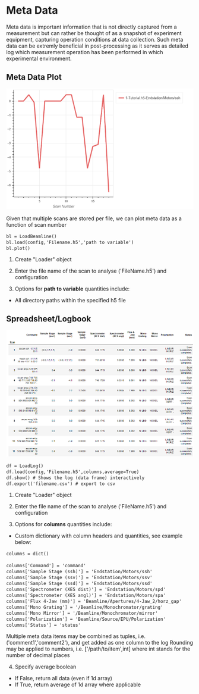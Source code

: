 # Meta Data

Meta data is important information that is not directly captured from a measurement but can rather be thought of as a snapshot of experiment equipment, capturing operation conditions at data collection. Such meta data can be extremly beneficial in post-processing as it serves as detailed log which measurement operation has been performed in which experimental environment.

## Meta Data Plot

![Plot of the meta data capturing the sample stage position over time (scan numbers).](img/meta_data.png "Plot of the meta data capturing the sample stage position over time (scan numbers).")

Given that multiple scans are stored per file, we can plot meta data as a function of scan number

```
bl = LoadBeamline()
bl.load(config,'Filename.h5','path to variable')
bl.plot()
```

1. Create "Loader" object

2. Enter the file name of the scan to analyse ('FileName.h5') and configuration

3. Options for **path to variable** quantities include:
- All directory paths within the specified h5 file

## Spreadsheet/Logbook

![Example of an experiment log book.](img/spreadsheet.png "Example of an experiment log book.")

```
df = LoadLog()
df.load(config,'Filename.h5',columns,average=True)
df.show() # Shows the log (data frame) interactively
df.export('filename.csv') # export to csv
```

1. Create "Loader" object

2. Enter the file name of the scan to analyse ('FileName.h5') and configuration

3. Options for **columns** quantities include:
- Custom dictionary with column headers and quantities, see example below:

```
columns = dict()

columns['Command'] = 'command'
columns['Sample Stage (ssh)'] = 'Endstation/Motors/ssh'
columns['Sample Stage (ssv)'] = 'Endstation/Motors/ssv'
columns['Sample Stage (ssd)'] = 'Endstation/Motors/ssd'
columns['Spectrometer (XES dist)'] = 'Endstation/Motors/spd'
columns['Spectrometer (XES angl)'] = 'Endstation/Motors/spa'
columns['Flux 4-Jaw (mm)'] = 'Beamline/Apertures/4-Jaw_2/horz_gap'
columns['Mono Grating'] = '/Beamline/Monochromator/grating'
columns['Mono Mirror'] = '/Beamline/Monochromator/mirror'
columns['Polarization'] = 'Beamline/Source/EPU/Polarization'
columns['Status'] = 'status'
```

Multiple meta data items may be combined as tuples, i.e. ('comment1','comment2'), and get added as one column to the log
Rounding may be applied to numbers, i.e. ['/path/to/item',int] where int stands for the number of decimal places

4. Specify average boolean
- If False, return all data (even if 1d array)
- If True, return average of 1d array where applicable